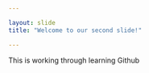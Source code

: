 ```yaml
---

layout: slide
title: "Welcome to our second slide!"

---
```

This is working through learning Github
